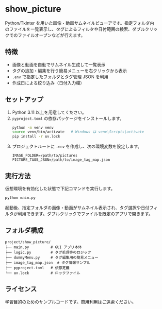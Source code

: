 # show_picture

Python/Tkinter を用いた画像・動画サムネイルビューアです。指定フォルダ内のファイルを一覧表示し、タグによるフィルタや日付範囲の検索、ダブルクリックでのファイルオープンなどが行えます。

## 特徴
- 画像と動画を自動でサムネイル生成して一覧表示
- タグの追加・編集を行う簡易メニューを右クリックから表示
- `.env` で指定したフォルダとタグ管理 JSON を利用
- 作成日による絞り込み（日付入力欄）

## セットアップ
1. Python 3.11 以上を用意してください。
2. `pyproject.toml` の依存パッケージをインストールします。
   ```bash
   python -m venv venv
   source venv/bin/activate   # Windows は venv\Scripts\activate
   pip install -r uv.lock
   ```
3. プロジェクトルートに `.env` を作成し、次の環境変数を設定します。
   ```
   IMAGE_FOLDER=/path/to/pictures
   PICTURE_TAGS_JSON=/path/to/image_tag_map.json
   ```

## 実行方法
仮想環境を有効化した状態で下記コマンドを実行します。
```bash
python main.py
```
起動後、指定フォルダの画像・動画がサムネイル表示され、タグ選択や日付フィルタが利用できます。ダブルクリックでファイルを既定のアプリで開きます。

## フォルダ構成
```
project/show_picture/
├── main.py          # GUI アプリ本体
├── logic.py         # タグ処理等のロジック
├── dummyMenu.py     # タグ編集用の簡易メニュー
├── image_tag_map.json  # タグ情報サンプル
├── pyproject.toml   # 依存定義
└── uv.lock          # ロックファイル
```

## ライセンス
学習目的のためのサンプルコードです。商用利用はご遠慮ください。
